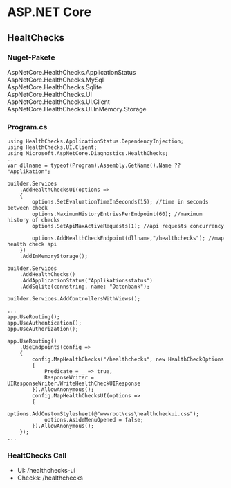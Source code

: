# ASP.NET Core
## HealtChecks
### Nuget-Pakete
AspNetCore.HealthChecks.ApplicationStatus  
AspNetCore.HealthChecks.MySql  
AspNetCore.HealthChecks.Sqlite  
AspNetCore.HealthChecks.UI  
AspNetCore.HealthChecks.UI.Client  
AspNetCore.HealthChecks.UI.InMemory.Storage  
### Program.cs
```
using HealthChecks.ApplicationStatus.DependencyInjection;
using HealthChecks.UI.Client;
using Microsoft.AspNetCore.Diagnostics.HealthChecks;
...
var dllname = typeof(Program).Assembly.GetName().Name ?? "Applikation";

builder.Services
    .AddHealthChecksUI(options =>
    {
        options.SetEvaluationTimeInSeconds(15); //time in seconds between check
        options.MaximumHistoryEntriesPerEndpoint(60); //maximum history of checks
        options.SetApiMaxActiveRequests(1); //api requests concurrency

        options.AddHealthCheckEndpoint(dllname,"/healthchecks"); //map health check api
    })
    .AddInMemoryStorage();

builder.Services
    .AddHealthChecks()
    .AddApplicationStatus("Applikationsstatus")
    .AddSqlite(connstring, name: "Datenbank");

builder.Services.AddControllersWithViews();

...
app.UseRouting();
app.UseAuthentication();
app.UseAuthorization();

app.UseRouting()
    .UseEndpoints(config =>
    {
        config.MapHealthChecks("/healthchecks", new HealthCheckOptions
        {
            Predicate = _ => true,
            ResponseWriter = UIResponseWriter.WriteHealthCheckUIResponse
        }).AllowAnonymous();
        config.MapHealthChecksUI(options =>
        {
            options.AddCustomStylesheet(@"wwwroot\css\healthcheckui.css");
            options.AsideMenuOpened = false;
        }).AllowAnonymous();
    });
...
```
### HealtChecks Call
- UI: /healthchecks-ui
- Checks: /healthchecks
